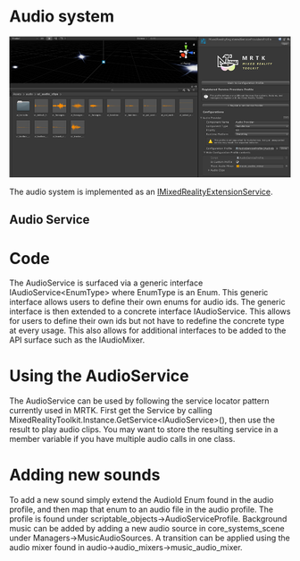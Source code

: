 # Audio system

![Audio system](Images/ge_unity_audio_system.png)

The audio system is implemented as an [IMixedRealityExtensionService](https://microsoft.github.io/MixedRealityToolkit-Unity/api/Microsoft.MixedReality.Toolkit.IMixedRealityExtensionService.html).

## Audio Service
# Code 
The AudioService is surfaced via a generic interface IAudioService\<EnumType> where EnumType is an Enum. This generic interface allows users to define their own enums for audio ids. The generic interface is then extended to a concrete interface IAudioService. This allows for users to define their own ids but not have to redefine the concrete type at every usage. This also allows for additional interfaces to be added to the API surface such as the IAudioMixer. 

# Using the AudioService
The AudioService can be used by following the service locator pattern currently used in MRTK.  First get the Service by calling MixedRealityToolkit.Instance.GetService\<IAudioService>(), then use the result to play audio clips. You may want to store the resulting service in a member variable if you have multiple audio calls in one class.
 
# Adding new sounds
To add a new sound simply extend the AudioId Enum found in the audio profile, and then map that enum to an audio file in the audio profile. The profile is found under scriptable_objects->AudioServiceProfile. Background music can be added by adding a new audio source in core_systems_scene under Managers->MusicAudioSources.  A transition can be applied using the audio mixer found in audio->audio_mixers->music_audio_mixer. 